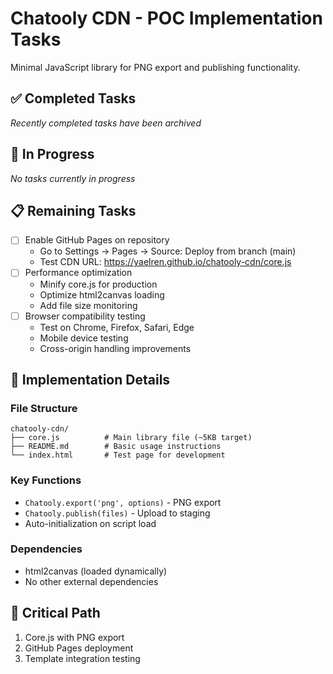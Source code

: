 # Chatooly CDN - POC Implementation Tasks

Minimal JavaScript library for PNG export and publishing functionality.

## ✅ Completed Tasks

*Recently completed tasks have been archived*

## 🚧 In Progress

*No tasks currently in progress*

## 📋 Remaining Tasks

- [ ] Enable GitHub Pages on repository
  - Go to Settings → Pages → Source: Deploy from branch (main)
  - Test CDN URL: https://yaelren.github.io/chatooly-cdn/core.js
- [ ] Performance optimization
  - Minify core.js for production
  - Optimize html2canvas loading
  - Add file size monitoring
- [ ] Browser compatibility testing
  - Test on Chrome, Firefox, Safari, Edge
  - Mobile device testing
  - Cross-origin handling improvements

## 📁 Implementation Details

### File Structure
```
chatooly-cdn/
├── core.js          # Main library file (~5KB target)
├── README.md        # Basic usage instructions
└── index.html       # Test page for development
```

### Key Functions
- `Chatooly.export('png', options)` - PNG export
- `Chatooly.publish(files)` - Upload to staging
- Auto-initialization on script load

### Dependencies
- html2canvas (loaded dynamically)
- No other external dependencies

## 🔴 Critical Path
1. Core.js with PNG export
2. GitHub Pages deployment
3. Template integration testing